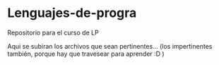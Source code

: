 Lenguajes-de-progra
===================

Repositorio para el curso de LP

Aqui se subiran los archivos que sean pertinentes... (los impertinentes también, porque hay que travesear para aprender :D )

